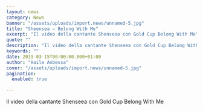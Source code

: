 ```yaml
---
layout: news
category: News
banner: "/assets/uploads/import.news/unnamed-5.jpg"
title: "Sheensea – Belong With Me"
excerpt: "Il video della cantante Shenseea con Gold Cup Belong With Me"
quote: ""
description: "Il video della cantante Shenseea con Gold Cup Belong With Me"
keywords: ""
date: 2019-03-15T00:00:00.000+01:00
author: "Haile Anbessa"
cover: "/assets/uploads/import.news/unnamed-5.jpg"
pagination:
  enabled: true

---
```


Il video della cantante Shenseea con Gold Cup Belong With Me